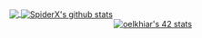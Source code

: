   
</div>
 <a href="https://github.com/elkhiarii">
  <img align="center" src="https://github-readme-stats.vercel.app/api/top-langs/?username=elkhiarii&theme=radical" />
</a>
<a href="https://github.com/elkhiarii">
 <img align="center" src="https://github-readme-stats.vercel.app/api?username=elkhiarii&show_icons=true&theme=light&line_height=40" alt="SpiderX's github stats"/>
</a>
 </div>

<div align="center">
<a href="https://github.com/oakoudad/badge42"><img src="https://badge.mediaplus.ma/greenbinary/oelkhiar" alt="oelkhiar's 42 stats" /></a> 
 <div align="center">

